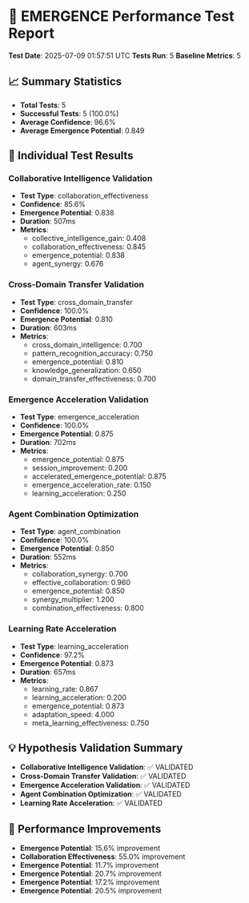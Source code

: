 # 🧪 EMERGENCE Performance Test Report

**Test Date**: 2025-07-09 01:57:51 UTC
**Tests Run**: 5
**Baseline Metrics**: 5

## 📈 Summary Statistics

- **Total Tests**: 5
- **Successful Tests**: 5 (100.0%)
- **Average Confidence**: 96.6%
- **Average Emergence Potential**: 0.849

## 🧪 Individual Test Results

### Collaborative Intelligence Validation
- **Test Type**: collaboration_effectiveness
- **Confidence**: 85.6%
- **Emergence Potential**: 0.838
- **Duration**: 507ms
- **Metrics**:
  - collective_intelligence_gain: 0.408
  - collaboration_effectiveness: 0.845
  - emergence_potential: 0.838
  - agent_synergy: 0.676

### Cross-Domain Transfer Validation
- **Test Type**: cross_domain_transfer
- **Confidence**: 100.0%
- **Emergence Potential**: 0.810
- **Duration**: 603ms
- **Metrics**:
  - cross_domain_intelligence: 0.700
  - pattern_recognition_accuracy: 0.750
  - emergence_potential: 0.810
  - knowledge_generalization: 0.650
  - domain_transfer_effectiveness: 0.700

### Emergence Acceleration Validation
- **Test Type**: emergence_acceleration
- **Confidence**: 100.0%
- **Emergence Potential**: 0.875
- **Duration**: 702ms
- **Metrics**:
  - emergence_potential: 0.875
  - session_improvement: 0.200
  - accelerated_emergence_potential: 0.875
  - emergence_acceleration_rate: 0.150
  - learning_acceleration: 0.250

### Agent Combination Optimization
- **Test Type**: agent_combination
- **Confidence**: 100.0%
- **Emergence Potential**: 0.850
- **Duration**: 552ms
- **Metrics**:
  - collaboration_synergy: 0.700
  - effective_collaboration: 0.960
  - emergence_potential: 0.850
  - synergy_multiplier: 1.200
  - combination_effectiveness: 0.800

### Learning Rate Acceleration
- **Test Type**: learning_acceleration
- **Confidence**: 97.2%
- **Emergence Potential**: 0.873
- **Duration**: 657ms
- **Metrics**:
  - learning_rate: 0.867
  - learning_acceleration: 0.200
  - emergence_potential: 0.873
  - adaptation_speed: 4.000
  - meta_learning_effectiveness: 0.750

## 💡 Hypothesis Validation Summary

- **Collaborative Intelligence Validation**: ✅ VALIDATED
- **Cross-Domain Transfer Validation**: ✅ VALIDATED
- **Emergence Acceleration Validation**: ✅ VALIDATED
- **Agent Combination Optimization**: ✅ VALIDATED
- **Learning Rate Acceleration**: ✅ VALIDATED

## 🚀 Performance Improvements

- **Emergence Potential**: 15.6% improvement
- **Collaboration Effectiveness**: 55.0% improvement
- **Emergence Potential**: 11.7% improvement
- **Emergence Potential**: 20.7% improvement
- **Emergence Potential**: 17.2% improvement
- **Emergence Potential**: 20.5% improvement

